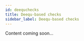 ```yaml
---
id: deequchecks
title: Deequ-based checks
sidebar_label: Deequ-based checks
---
```

Content coming soon...
